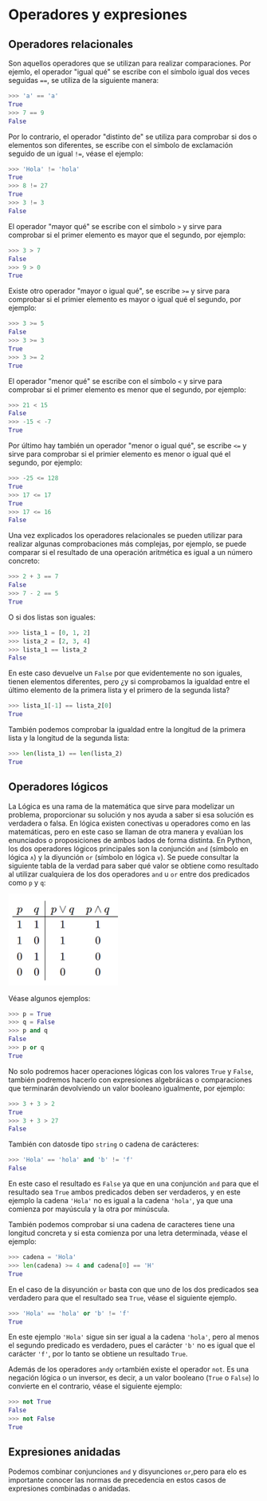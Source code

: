 # Operadores y expresiones

## Operadores relacionales
Son aquellos operadores que se utilizan para realizar comparaciones.  Por ejemlo, el operador "igual qué" se escribe con el símbolo igual dos veces seguidas `==`, se utiliza de la siguiente manera:

```python
>>> 'a' == 'a'
True
>>> 7 == 9
False
```

Por lo contrario, el operador "distinto de" se utiliza para comprobar si dos o elementos son diferentes, se escribe con el símbolo de exclamación seguido de un igual `!=`, véase el ejemplo:

```python
>>> 'Hola' != 'hola'
True
>>> 8 != 27
True
>>> 3 != 3
False
```

El operador "mayor qué" se escribe con el símbolo `>` y sirve para comprobar si el primer elemento es mayor que el segundo, por ejemplo:

```python
>>> 3 > 7
False
>>> 9 > 0
True
```

Existe otro operador "mayor o igual qué", se escribe `>=` y sirve para comprobar si el primier elemento es mayor o igual qué el segundo, por ejemplo:

```python
>>> 3 >= 5
False
>>> 3 >= 3
True
>>> 3 >= 2
True
```

El operador "menor qué" se escribe con el símbolo `<` y sirve para comprobar si el primer elemento es menor que el segundo, por ejemplo:

```python
>>> 21 < 15
False
>>> -15 < -7
True
```

Por último hay también un operador "menor o igual qué", se escribe `<=` y sirve para comprobar si el primier elemento es menor o igual qué el segundo, por ejemplo:

```python
>>> -25 <= 128
True
>>> 17 <= 17
True
>>> 17 <= 16
False
```

Una vez explicados los operadores relacionales se pueden utilizar para realizar algunas comprobaciones más complejas, por ejemplo, se puede comparar si el resultado de una operación aritmética es igual a un número concreto:

```python
>>> 2 + 3 == 7
False
>>> 7 - 2 == 5
True
```

O si dos listas son iguales:

```python
>>> lista_1 = [0, 1, 2]
>>> lista_2 = [2, 3, 4]
>>> lista_1 == lista_2
False
```

En este caso devuelve un `False` por que evidentemente no son iguales, tienen elementos diferentes, pero ¿y si comprobamos la igualdad entre el último elemento de la primera lista y el primero de la segunda lista?

```python
>>> lista_1[-1] == lista_2[0]
True
```

También podemos comprobar la igualdad entre la longitud de la primera lista y la longitud de la segunda lista:

```python
>>> len(lista_1) == len(lista_2)
True
```

## Operadores lógicos

La Lógica es una rama de la matemática que sirve para modelizar un problema, proporcionar su solución y nos ayuda a saber si esa solución es verdadera o falsa. En lógica existen conectivas u operadores como en las matemáticas, pero en este caso se llaman de otra manera y evalúan los enunciados o proposiciones de ambos lados de forma distinta. En Python, los dos operadores lógicos principales son la conjunción `and` (símbolo en lógica `∧`) y la diyunción `or` (símbolo en lógica `∨`). Se puede consultar la siguiente tabla de la verdad para saber qué valor se obtiene como resultado al utilizar cualquiera de los dos operadores `and` u `or` entre dos predicados como `p` y `q`:

![alt Tabla de la verdad](../img/01_tabla_de_la_verdad.png)

Véase algunos ejemplos:

```python
>>> p = True
>>> q = False
>>> p and q
False
>>> p or q
True
```

No solo podremos hacer operaciones lógicas con los valores `True` y `False`, también podremos hacerlo con expresiones algebráicas o comparaciones que terminarán devolviendo un valor booleano igualmente, por ejemplo:

```python
>>> 3 + 3 > 2
True
>>> 3 + 3 > 27
False
```

También con datosde tipo `string` o cadena de carácteres:

```python
>>> 'Hola' == 'hola' and 'b' != 'f'
False
```

En este caso el resultado es `False` ya que en una conjunción `and` para que el resultado sea `True` ambos predicados deben ser verdaderos, y en este ejemplo la cadena `'Hola'` no es igual a la cadena `'hola'`, ya que una comienza por mayúscula y la otra por minúscula.

También podemos comprobar si una cadena de caracteres tiene una longitud concreta y si esta comienza por una letra determinada, véase el ejemplo:

```python
>>> cadena = 'Hola'
>>> len(cadena) >= 4 and cadena[0] == 'H'
True
```

En el caso de la disyunción `or` basta con que uno de los dos predicados sea verdadero para que el resultado sea `True`, véase el siguiente ejemplo.

```python
>>> 'Hola' == 'hola' or 'b' != 'f'
True
```

En este ejemplo `'Hola'` sigue sin ser igual a la cadena `'hola'`, pero al menos el segundo predicado es verdadero, pues el carácter `'b'` no es igual que el carácter `'f'`, por lo tanto se obtiene un resultado `True`.

Además de los operadores `and`y `or`también existe el operador `not`. Es una negación lógica o un inversor, es decir, a un valor booleano (`True` o `False`) lo convierte en el contrario, véase el siguiente ejemplo:

```python
>>> not True
False
>>> not False
True
```

## Expresiones anidadas

Podemos combinar conjunciones `and` y disyunciones `or`,pero para elo es importante conocer las normas de precedencia en estos casos de expresiones combinadas o anidadas.
